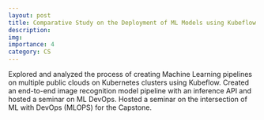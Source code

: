 ```yaml
---
layout: post
title: Comparative Study on the Deployment of ML Models using Kubeflow
description: 
img:
importance: 4
category: CS
---
```


Explored and analyzed the process of creating Machine Learning pipelines on multiple public clouds on Kubernetes clusters using
Kubeflow. Created an end-to-end image recognition model pipeline with an inference API and hosted a seminar on ML DevOps. Hosted a seminar on the intersection of ML with DevOps (MLOPS) for the Capstone. 